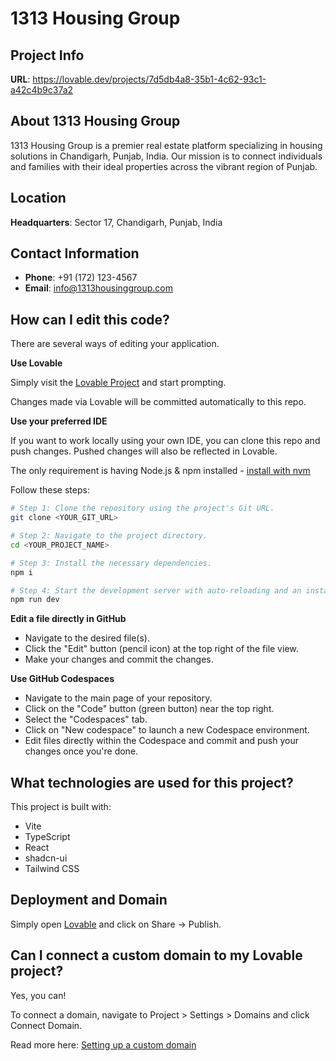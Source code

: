 # 1313 Housing Group

## Project Info

**URL**: https://lovable.dev/projects/7d5db4a8-35b1-4c62-93c1-a42c4b9c37a2

## About 1313 Housing Group

1313 Housing Group is a premier real estate platform specializing in housing solutions in Chandigarh, Punjab, India. Our mission is to connect individuals and families with their ideal properties across the vibrant region of Punjab.

## Location

**Headquarters**: Sector 17, Chandigarh, Punjab, India

## Contact Information

- **Phone**: +91 (172) 123-4567
- **Email**: info@1313housinggroup.com

## How can I edit this code?

There are several ways of editing your application.

**Use Lovable**

Simply visit the [Lovable Project](https://lovable.dev/projects/7d5db4a8-35b1-4c62-93c1-a42c4b9c37a2) and start prompting.

Changes made via Lovable will be committed automatically to this repo.

**Use your preferred IDE**

If you want to work locally using your own IDE, you can clone this repo and push changes. Pushed changes will also be reflected in Lovable.

The only requirement is having Node.js & npm installed - [install with nvm](https://github.com/nvm-sh/nvm#installing-and-updating)

Follow these steps:

```sh
# Step 1: Clone the repository using the project's Git URL.
git clone <YOUR_GIT_URL>

# Step 2: Navigate to the project directory.
cd <YOUR_PROJECT_NAME>

# Step 3: Install the necessary dependencies.
npm i

# Step 4: Start the development server with auto-reloading and an instant preview.
npm run dev
```

**Edit a file directly in GitHub**

- Navigate to the desired file(s).
- Click the "Edit" button (pencil icon) at the top right of the file view.
- Make your changes and commit the changes.

**Use GitHub Codespaces**

- Navigate to the main page of your repository.
- Click on the "Code" button (green button) near the top right.
- Select the "Codespaces" tab.
- Click on "New codespace" to launch a new Codespace environment.
- Edit files directly within the Codespace and commit and push your changes once you're done.

## What technologies are used for this project?

This project is built with:

- Vite
- TypeScript
- React
- shadcn-ui
- Tailwind CSS

## Deployment and Domain

Simply open [Lovable](https://lovable.dev/projects/7d5db4a8-35b1-4c62-93c1-a42c4b9c37a2) and click on Share -> Publish.

## Can I connect a custom domain to my Lovable project?

Yes, you can!

To connect a domain, navigate to Project > Settings > Domains and click Connect Domain.

Read more here: [Setting up a custom domain](https://docs.lovable.dev/tips-tricks/custom-domain#step-by-step-guide)

